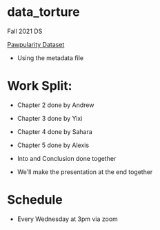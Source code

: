 # data_torture
Fall 2021 DS

[Pawpularity Dataset](https://www.kaggle.com/c/petfinder-pawpularity-score/data)

- Using the metadata file 

# Work Split:

- Chapter 2 done by Andrew

- Chapter 3 done by Yixi

- Chapter 4 done by Sahara

- Chapter 5 done by Alexis

- Into and Conclusion done together

- We'll make the presentation at the end together

# Schedule

- Every Wednesday at 3pm via zoom